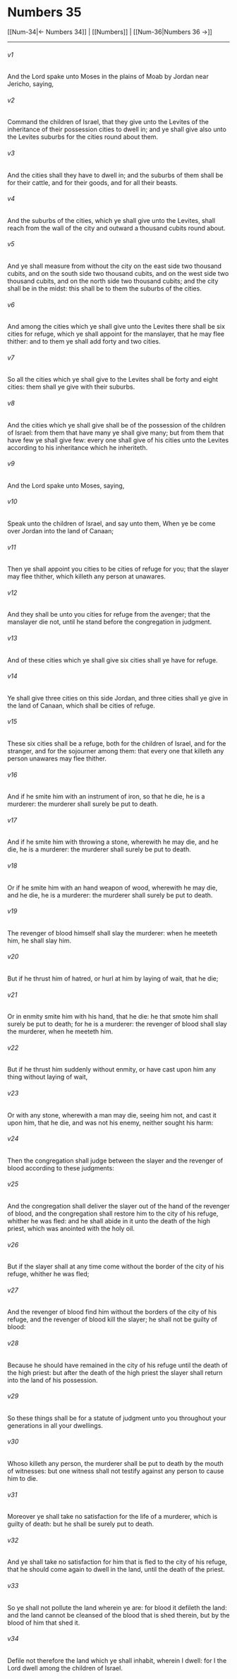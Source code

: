 # Numbers 35

[[Num-34|← Numbers 34]] | [[Numbers]] | [[Num-36|Numbers 36 →]]
***

###### v1
And the Lord spake unto Moses in the plains of Moab by Jordan near Jericho, saying,
###### v2
Command the children of Israel, that they give unto the Levites of the inheritance of their possession cities to dwell in; and ye shall give also unto the Levites suburbs for the cities round about them.
###### v3
And the cities shall they have to dwell in; and the suburbs of them shall be for their cattle, and for their goods, and for all their beasts.
###### v4
And the suburbs of the cities, which ye shall give unto the Levites, shall reach from the wall of the city and outward a thousand cubits round about.
###### v5
And ye shall measure from without the city on the east side two thousand cubits, and on the south side two thousand cubits, and on the west side two thousand cubits, and on the north side two thousand cubits; and the city shall be in the midst: this shall be to them the suburbs of the cities.
###### v6
And among the cities which ye shall give unto the Levites there shall be six cities for refuge, which ye shall appoint for the manslayer, that he may flee thither: and to them ye shall add forty and two cities.
###### v7
So all the cities which ye shall give to the Levites shall be forty and eight cities: them shall ye give with their suburbs.
###### v8
And the cities which ye shall give shall be of the possession of the children of Israel: from them that have many ye shall give many; but from them that have few ye shall give few: every one shall give of his cities unto the Levites according to his inheritance which he inheriteth.
###### v9
And the Lord spake unto Moses, saying,
###### v10
Speak unto the children of Israel, and say unto them, When ye be come over Jordan into the land of Canaan;
###### v11
Then ye shall appoint you cities to be cities of refuge for you; that the slayer may flee thither, which killeth any person at unawares.
###### v12
And they shall be unto you cities for refuge from the avenger; that the manslayer die not, until he stand before the congregation in judgment.
###### v13
And of these cities which ye shall give six cities shall ye have for refuge.
###### v14
Ye shall give three cities on this side Jordan, and three cities shall ye give in the land of Canaan, which shall be cities of refuge.
###### v15
These six cities shall be a refuge, both for the children of Israel, and for the stranger, and for the sojourner among them: that every one that killeth any person unawares may flee thither.
###### v16
And if he smite him with an instrument of iron, so that he die, he is a murderer: the murderer shall surely be put to death.
###### v17
And if he smite him with throwing a stone, wherewith he may die, and he die, he is a murderer: the murderer shall surely be put to death.
###### v18
Or if he smite him with an hand weapon of wood, wherewith he may die, and he die, he is a murderer: the murderer shall surely be put to death.
###### v19
The revenger of blood himself shall slay the murderer: when he meeteth him, he shall slay him.
###### v20
But if he thrust him of hatred, or hurl at him by laying of wait, that he die;
###### v21
Or in enmity smite him with his hand, that he die: he that smote him shall surely be put to death; for he is a murderer: the revenger of blood shall slay the murderer, when he meeteth him.
###### v22
But if he thrust him suddenly without enmity, or have cast upon him any thing without laying of wait,
###### v23
Or with any stone, wherewith a man may die, seeing him not, and cast it upon him, that he die, and was not his enemy, neither sought his harm:
###### v24
Then the congregation shall judge between the slayer and the revenger of blood according to these judgments:
###### v25
And the congregation shall deliver the slayer out of the hand of the revenger of blood, and the congregation shall restore him to the city of his refuge, whither he was fled: and he shall abide in it unto the death of the high priest, which was anointed with the holy oil.
###### v26
But if the slayer shall at any time come without the border of the city of his refuge, whither he was fled;
###### v27
And the revenger of blood find him without the borders of the city of his refuge, and the revenger of blood kill the slayer; he shall not be guilty of blood:
###### v28
Because he should have remained in the city of his refuge until the death of the high priest: but after the death of the high priest the slayer shall return into the land of his possession.
###### v29
So these things shall be for a statute of judgment unto you throughout your generations in all your dwellings.
###### v30
Whoso killeth any person, the murderer shall be put to death by the mouth of witnesses: but one witness shall not testify against any person to cause him to die.
###### v31
Moreover ye shall take no satisfaction for the life of a murderer, which is guilty of death: but he shall be surely put to death.
###### v32
And ye shall take no satisfaction for him that is fled to the city of his refuge, that he should come again to dwell in the land, until the death of the priest.
###### v33
So ye shall not pollute the land wherein ye are: for blood it defileth the land: and the land cannot be cleansed of the blood that is shed therein, but by the blood of him that shed it.
###### v34
Defile not therefore the land which ye shall inhabit, wherein I dwell: for I the Lord dwell among the children of Israel. 
